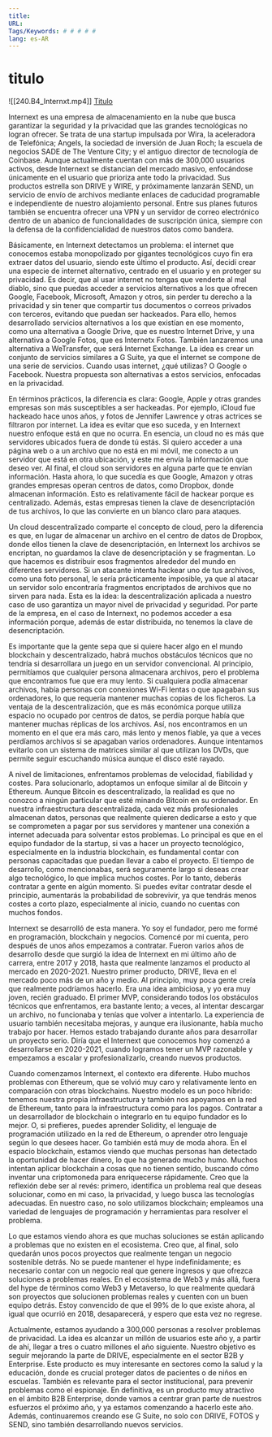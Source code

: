 ```yaml
---
title: 
URL: 
Tags/Keywords: # # # # #
lang: es-AR
---
```

# titulo
![[240.B4_Internxt.mp4]]
[Titulo](URL)

Internext es una empresa de almacenamiento en la nube que busca garantizar la seguridad y la privacidad que las grandes tecnológicas no logran ofrecer. Se trata de una startup impulsada por Wira, la aceleradora de Telefónica; Angels, la sociedad de inversión de Juan Roch; la escuela de negocios SADE de The Venture City; y el antiguo director de tecnología de Coinbase. Aunque actualmente cuentan con más de 300,000 usuarios activos, desde Internext se distancian del mercado masivo, enfocándose únicamente en el usuario que prioriza ante todo la privacidad. Sus productos estrella son DRIVE y WIRE, y próximamente lanzarán SEND, un servicio de envío de archivos mediante enlaces de caducidad programable e independiente de nuestro alojamiento personal. Entre sus planes futuros también se encuentra ofrecer una VPN y un servidor de correo electrónico dentro de un abanico de funcionalidades de suscripción única, siempre con la defensa de la confidencialidad de nuestros datos como bandera.

Básicamente, en Internext detectamos un problema: el internet que conocemos estaba monopolizado por gigantes tecnológicos cuyo fin era extraer datos del usuario, siendo este último el producto. Así, decidí crear una especie de internet alternativo, centrado en el usuario y en proteger su privacidad. Es decir, que al usar internet no tengas que venderte al mal diablo, sino que puedas acceder a servicios alternativos a los que ofrecen Google, Facebook, Microsoft, Amazon y otros, sin perder tu derecho a la privacidad y sin tener que compartir tus documentos o correos privados con terceros, evitando que puedan ser hackeados. Para ello, hemos desarrollado servicios alternativos a los que existían en ese momento, como una alternativa a Google Drive, que es nuestro Internet Drive, y una alternativa a Google Fotos, que es Internetx Fotos. También lanzaremos una alternativa a WeTransfer, que será Internet Exchange. La idea es crear un conjunto de servicios similares a G Suite, ya que el internet se compone de una serie de servicios. Cuando usas internet, ¿qué utilizas? O Google o Facebook. Nuestra propuesta son alternativas a estos servicios, enfocadas en la privacidad.

En términos prácticos, la diferencia es clara: Google, Apple y otras grandes empresas son más susceptibles a ser hackeadas. Por ejemplo, iCloud fue hackeado hace unos años, y fotos de Jennifer Lawrence y otras actrices se filtraron por internet. La idea es evitar que eso suceda, y en Internext nuestro enfoque está en que no ocurra. En esencia, un cloud no es más que servidores ubicados fuera de donde tú estás. Si quiero acceder a una página web o a un archivo que no está en mi móvil, me conecto a un servidor que está en otra ubicación, y este me envía la información que deseo ver. Al final, el cloud son servidores en alguna parte que te envían información. Hasta ahora, lo que sucedía es que Google, Amazon y otras grandes empresas operan centros de datos, como Dropbox, donde almacenan información. Esto es relativamente fácil de hackear porque es centralizado. Además, estas empresas tienen la clave de desencriptación de tus archivos, lo que las convierte en un blanco claro para ataques.

Un cloud descentralizado comparte el concepto de cloud, pero la diferencia es que, en lugar de almacenar un archivo en el centro de datos de Dropbox, donde ellos tienen la clave de desencriptación, en Internext los archivos se encriptan, no guardamos la clave de desencriptación y se fragmentan. Lo que hacemos es distribuir esos fragmentos alrededor del mundo en diferentes servidores. Si un atacante intenta hackear uno de tus archivos, como una foto personal, le sería prácticamente imposible, ya que al atacar un servidor solo encontraría fragmentos encriptados de archivos que no sirven para nada. Esta es la idea: la descentralización aplicada a nuestro caso de uso garantiza un mayor nivel de privacidad y seguridad. Por parte de la empresa, en el caso de Internext, no podemos acceder a esa información porque, además de estar distribuida, no tenemos la clave de desencriptación.

Es importante que la gente sepa que si quiere hacer algo en el mundo blockchain y descentralizado, habrá muchos obstáculos técnicos que no tendría si desarrollara un juego en un servidor convencional. Al principio, permitíamos que cualquier persona almacenara archivos, pero el problema que encontramos fue que era muy lento. Si cualquiera podía almacenar archivos, había personas con conexiones Wi-Fi lentas o que apagaban sus ordenadores, lo que requería mantener muchas copias de los ficheros. La ventaja de la descentralización, que es más económica porque utiliza espacio no ocupado por centros de datos, se perdía porque había que mantener muchas réplicas de los archivos. Así, nos encontramos en un momento en el que era más caro, más lento y menos fiable, ya que a veces perdíamos archivos si se apagaban varios ordenadores. Aunque intentamos evitarlo con un sistema de matrices similar al que utilizan los DVDs, que permite seguir escuchando música aunque el disco esté rayado.

A nivel de limitaciones, enfrentamos problemas de velocidad, fiabilidad y costes. Para solucionarlo, adoptamos un enfoque similar al de Bitcoin y Ethereum. Aunque Bitcoin es descentralizado, la realidad es que no conozco a ningún particular que esté minando Bitcoin en su ordenador. En nuestra infraestructura descentralizada, cada vez más profesionales almacenan datos, personas que realmente quieren dedicarse a esto y que se comprometen a pagar por sus servidores y mantener una conexión a internet adecuada para solventar estos problemas. Lo principal es que en el equipo fundador de la startup, si vas a hacer un proyecto tecnológico, especialmente en la industria blockchain, es fundamental contar con personas capacitadas que puedan llevar a cabo el proyecto. El tiempo de desarrollo, como mencionabas, será seguramente largo si deseas crear algo tecnológico, lo que implica muchos costes. Por lo tanto, deberás contratar a gente en algún momento. Si puedes evitar contratar desde el principio, aumentarás la probabilidad de sobrevivir, ya que tendrás menos costes a corto plazo, especialmente al inicio, cuando no cuentas con muchos fondos.

Internext se desarrolló de esta manera. Yo soy el fundador, pero me formé en programación, blockchain y negocios. Comencé por mi cuenta, pero después de unos años empezamos a contratar. Fueron varios años de desarrollo desde que surgió la idea de Internext en mi último año de carrera, entre 2017 y 2018, hasta que realmente lanzamos el producto al mercado en 2020-2021. Nuestro primer producto, DRIVE, lleva en el mercado poco más de un año y medio. Al principio, muy poca gente creía que realmente podríamos hacerlo. Era una idea ambiciosa, y yo era muy joven, recién graduado. El primer MVP, considerando todos los obstáculos técnicos que enfrentamos, era bastante lento; a veces, al intentar descargar un archivo, no funcionaba y tenías que volver a intentarlo. La experiencia de usuario también necesitaba mejoras, y aunque era ilusionante, había mucho trabajo por hacer. Hemos estado trabajando durante años para desarrollar un proyecto serio. Diría que el Internext que conocemos hoy comenzó a desarrollarse en 2020-2021, cuando logramos tener un MVP razonable y empezamos a escalar y profesionalizarlo, creando nuevos productos.

Cuando comenzamos Internext, el contexto era diferente. Hubo muchos problemas con Ethereum, que se volvió muy caro y relativamente lento en comparación con otras blockchains. Nuestro modelo es un poco híbrido: tenemos nuestra propia infraestructura y también nos apoyamos en la red de Ethereum, tanto para la infraestructura como para los pagos. Contratar a un desarrollador de blockchain o integrarlo en tu equipo fundador es lo mejor. O, si prefieres, puedes aprender Solidity, el lenguaje de programación utilizado en la red de Ethereum, o aprender otro lenguaje según lo que desees hacer. Go también está muy de moda ahora. En el espacio blockchain, estamos viendo que muchas personas han detectado la oportunidad de hacer dinero, lo que ha generado mucho humo. Muchos intentan aplicar blockchain a cosas que no tienen sentido, buscando cómo inventar una criptomoneda para enriquecerse rápidamente. Creo que la reflexión debe ser al revés: primero, identifica un problema real que deseas solucionar, como en mi caso, la privacidad, y luego busca las tecnologías adecuadas. En nuestro caso, no solo utilizamos blockchain; empleamos una variedad de lenguajes de programación y herramientas para resolver el problema.

Lo que estamos viendo ahora es que muchas soluciones se están aplicando a problemas que no existen en el ecosistema. Creo que, al final, solo quedarán unos pocos proyectos que realmente tengan un negocio sostenible detrás. No se puede mantener el hype indefinidamente; es necesario contar con un negocio real que genere ingresos y que ofrezca soluciones a problemas reales. En el ecosistema de Web3 y más allá, fuera del hype de términos como Web3 y Metaverso, lo que realmente quedará son proyectos que solucionen problemas reales y cuenten con un buen equipo detrás. Estoy convencido de que el 99% de lo que existe ahora, al igual que ocurrió en 2018, desaparecerá, y espero que esta vez no regrese.

Actualmente, estamos ayudando a 300,000 personas a resolver problemas de privacidad. La idea es alcanzar un millón de usuarios este año y, a partir de ahí, llegar a tres o cuatro millones el año siguiente. Nuestro objetivo es seguir mejorando la parte de DRIVE, especialmente en el sector B2B y Enterprise. Este producto es muy interesante en sectores como la salud y la educación, donde es crucial proteger datos de pacientes o de niños en escuelas. También es relevante para el sector institucional, para prevenir problemas como el espionaje. En definitiva, es un producto muy atractivo en el ámbito B2B Enterprise, donde vamos a centrar gran parte de nuestros esfuerzos el próximo año, y ya estamos comenzando a hacerlo este año. Además, continuaremos creando ese G Suite, no solo con DRIVE, FOTOS y SEND, sino también desarrollando nuevos servicios.